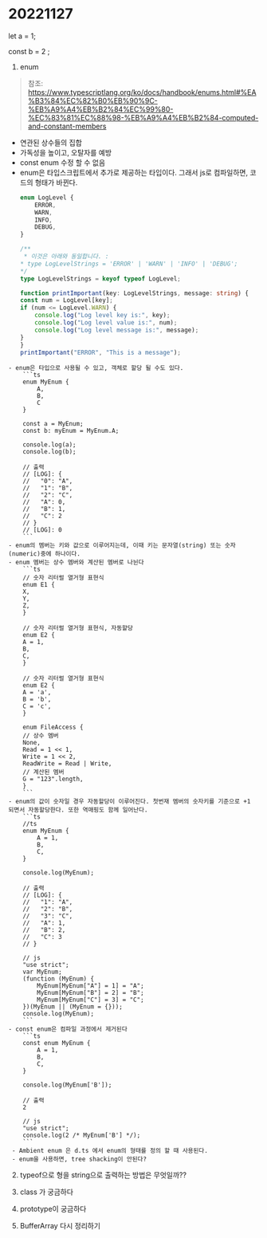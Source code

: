 # 20221127 

let a = 1;

const b = 2 ; 


1. enum
> 참조: https://www.typescriptlang.org/ko/docs/handbook/enums.html#%EA%B3%84%EC%82%B0%EB%90%9C-%EB%A9%A4%EB%B2%84%EC%99%80-%EC%83%81%EC%88%98-%EB%A9%A4%EB%B2%84-computed-and-constant-members

   - 연관된 상수들의 집합
   - 가독성을 높이고, 오탈자를 예방
   - const enum 수정 할 수 없음
   - enum은 타입스크립트에서 추가로 제공하는 타입이다. 그래서 js로 컴파일하면, 코드의 형태가 바뀐다.
        ```ts
        enum LogLevel {
            ERROR,
            WARN,
            INFO,
            DEBUG,
        }
        
        /**
         * 이것은 아래와 동일합니다. :
        * type LogLevelStrings = 'ERROR' | 'WARN' | 'INFO' | 'DEBUG';
        */
        type LogLevelStrings = keyof typeof LogLevel;
        
        function printImportant(key: LogLevelStrings, message: string) {
        const num = LogLevel[key];
        if (num <= LogLevel.WARN) {
            console.log("Log level key is:", key);
            console.log("Log level value is:", num);
            console.log("Log level message is:", message);
        }
        }
        printImportant("ERROR", "This is a message");
        ```
    - enum은 타입으로 사용될 수 있고, 객체로 할당 될 수도 있다.
        ```ts
        enum MyEnum {
            A,
            B,
            C
        }

        const a = MyEnum;
        const b: myEnum = MyEnum.A;

        console.log(a);
        console.log(b);

        // 출력
        // [LOG]: {
        //   "0": "A",
        //   "1": "B",
        //   "2": "C",
        //   "A": 0,
        //   "B": 1,
        //   "C": 2
        // } 
        // [LOG]: 0 
        ```
    - enum의 멤버는 키와 값으로 이루어지는데, 이때 키는 문자열(string) 또는 숫자(numeric)중에 하나이다.
    - enum 멤버는 상수 멤버와 계산된 멤버로 나뉜다
        ```ts
        // 숫자 리터럴 열거형 표현식
        enum E1 {
        X,
        Y,
        Z,
        }
        
        // 숫자 리터럴 열거형 표현식, 자동할당
        enum E2 {
        A = 1,
        B,
        C,
        }

        // 숫자 리터럴 열거형 표현식
        enum E2 {
        A = 'a',
        B = 'b',
        C = 'c',
        }

        enum FileAccess {
        // 상수 멤버
        None,
        Read = 1 << 1,
        Write = 1 << 2,
        ReadWrite = Read | Write,
        // 계산된 멤버
        G = "123".length,
        }
        ```
    - enum의 값이 숫자일 경우 자동할당이 이루어진다. 첫번재 멤버의 숫자키를 기준으로 +1 되면서 자동할당한다. 또한 역매핑도 함께 일어난다. 
        ```ts
        //ts
        enum MyEnum {
            A = 1,
            B,
            C,
        }

        console.log(MyEnum);

        // 출력
        // [LOG]: {
        //   "1": "A",
        //   "2": "B",
        //   "3": "C",
        //   "A": 1,
        //   "B": 2,
        //   "C": 3
        // } 

        // js
        "use strict";
        var MyEnum;
        (function (MyEnum) {
            MyEnum[MyEnum["A"] = 1] = "A";
            MyEnum[MyEnum["B"] = 2] = "B";
            MyEnum[MyEnum["C"] = 3] = "C";
        })(MyEnum || (MyEnum = {}));
        console.log(MyEnum);
        ```
    - const enum은 컴파일 과정에서 제거된다
        ```ts
        const enum MyEnum {
            A = 1,
            B,
            C,
        }

        console.log(MyEnum['B']);

        // 출력
        2

        // js
        "use strict";
        console.log(2 /* MyEnum['B'] */);
        ```
     - Ambient enum 은 d.ts 에서 enum의 형태를 정의 할 때 사용된다.
     - enum을 사용하면, tree shacking이 안된다? 


2. typeof으로 형을 string으로 출력하는 방법은 무엇일까?? 

3. class 가 궁금하다

4. prototype이 궁금하다

5. BufferArray 다시 정리하기